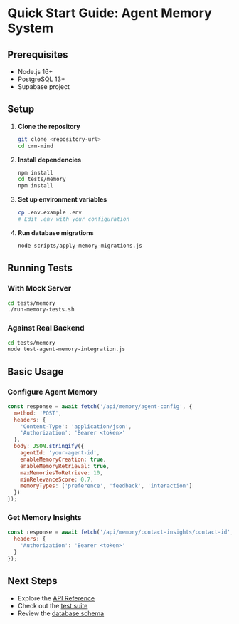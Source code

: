 # Quick Start Guide: Agent Memory System

## Prerequisites
- Node.js 16+
- PostgreSQL 13+
- Supabase project

## Setup

1. **Clone the repository**
   ```bash
   git clone <repository-url>
   cd crm-mind
   ```

2. **Install dependencies**
   ```bash
   npm install
   cd tests/memory
   npm install
   ```

3. **Set up environment variables**
   ```bash
   cp .env.example .env
   # Edit .env with your configuration
   ```

4. **Run database migrations**
   ```bash
   node scripts/apply-memory-migrations.js
   ```

## Running Tests

### With Mock Server
```bash
cd tests/memory
./run-memory-tests.sh
```

### Against Real Backend
```bash
cd tests/memory
node test-agent-memory-integration.js
```

## Basic Usage

### Configure Agent Memory
```javascript
const response = await fetch('/api/memory/agent-config', {
  method: 'POST',
  headers: {
    'Content-Type': 'application/json',
    'Authorization': 'Bearer <token>'
  },
  body: JSON.stringify({
    agentId: 'your-agent-id',
    enableMemoryCreation: true,
    enableMemoryRetrieval: true,
    maxMemoriesToRetrieve: 10,
    minRelevanceScore: 0.7,
    memoryTypes: ['preference', 'feedback', 'interaction']
  })
});
```

### Get Memory Insights
```javascript
const response = await fetch('/api/memory/contact-insights/contact-id', {
  headers: {
    'Authorization': 'Bearer <token>'
  }
});
```

## Next Steps
- Explore the [API Reference](./README.md#api-reference)
- Check out the [test suite](../tests/memory/)
- Review the [database schema](./README.md#database-schema)
